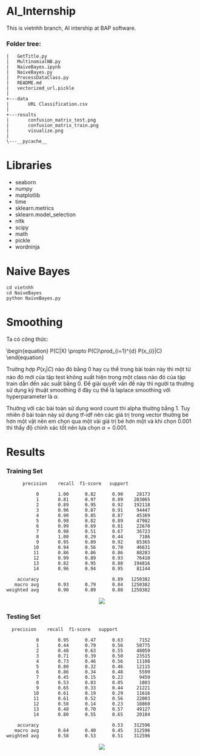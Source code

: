 # AI_Internship
This is vietnhh branch, AI intership at BAP software. 

### Folder tree:
```
|   GetTitle.py
|   MultinomialNB.py
|   NaiveBayes.ipynb
|   NaiveBayes.py
|   ProcessDataClass.py
|   README.md
|   vectorized_url.pickle
|
+---data
|       URL Classification.csv
|
+---results
|       confusion_matrix_test.png
|       confusion_matrix_train.png
|       visualize.png
|
\---__pycache__
```
# Libraries
- seaborn
- numpy
- matplotlib
- time
- sklearn.metrics
- sklearn.model_selection
- nltk
- scipy
- math
- pickle
- wordninja

# Naive Bayes

```
cd vietnhh
cd NaiveBayes
python NaiveBayes.py
```

# Smoothing
Ta có công thức:

\begin{equation}
P(C|X) \propto  P(C)\prod_{i=1}^{d} P(x_{i}|C)
\end{equation}

Trường hợp $P(x_{i}|C)$ nào đó bằng 0 hay cụ thể trong bài toán này thì một từ nào đó mới của tập test không xuất hiện trong một class nào đó của tập train dẫn đến xác suất bằng 0. Để giải quyết vấn đề này thì người ta thường sử dụng kỹ thuật smoothing ở đây cụ thể là laplace smoothing với hyperparameter là $\alpha$. 

Thường với các bài toàn sử dụng word count thì alpha thường bằng 1. Tuy nhiên ở bài toán này sử dụng tf-idf nên các giá trị trong vector thường bé hơn một vật nên em chọn qua một vài giá trị bé hơn một và khi chọn 0.001 thì thấy độ chính xác tốt nên lựa chọn $\alpha = 0.001$. 

# Results

### Training Set

```
      precision    recall  f1-score   support

           0       1.00      0.82      0.90     28173
           1       0.81      0.97      0.89    203065
           2       0.89      0.95      0.92    192118
           3       0.96      0.87      0.91     94447
           4       0.90      0.85      0.87     45369
           5       0.98      0.82      0.89     47982
           6       0.99      0.69      0.81     22670
           7       0.98      0.51      0.67     36723
           8       1.00      0.29      0.44      7186
           9       0.95      0.89      0.92     85365
          10       0.94      0.56      0.70     46631
          11       0.86      0.86      0.86     88283
          12       0.99      0.89      0.93     76410
          13       0.82      0.95      0.88    194816
          14       0.96      0.94      0.95     81144

    accuracy                           0.89   1250382
   macro avg       0.93      0.79      0.84   1250382
weighted avg       0.90      0.89      0.88   1250382
```

<p align="center">
<img src="vietnhh/NaiveBayes/results/confusion_matrix_train.png">
</p>

### Testing Set

```
  precision    recall  f1-score   support

           0       0.95      0.47      0.63      7152
           1       0.44      0.79      0.56     50775
           2       0.48      0.63      0.55     48059
           3       0.71      0.39      0.50     23515
           4       0.73      0.46      0.56     11108
           5       0.80      0.32      0.46     12115
           6       0.86      0.34      0.48      5599
           7       0.45      0.15      0.22      9459
           8       0.53      0.03      0.05      1803
           9       0.65      0.33      0.44     21221
          10       0.61      0.19      0.29     11616
          11       0.61      0.52      0.56     22003
          12       0.58      0.14      0.23     18860
          13       0.48      0.70      0.57     49127
          14       0.80      0.55      0.65     20184

    accuracy                           0.53    312596
   macro avg       0.64      0.40      0.45    312596
weighted avg       0.58      0.53      0.51    312596
```

<p align="center">
<img src="vietnhh/NaiveBayes/results/confusion_matrix_test.png">
</p>